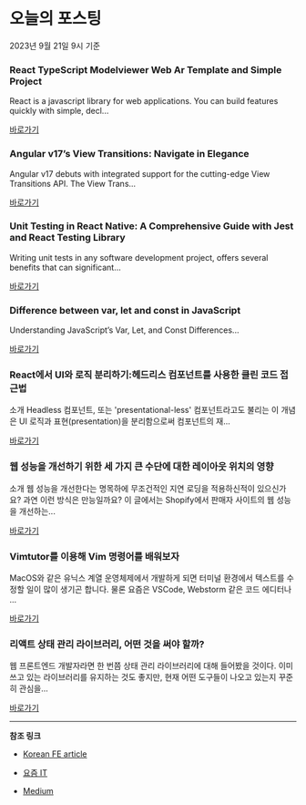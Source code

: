 # 오늘의 포스팅 
2023년 9월 21일 9시 기준 

### React TypeScript Modelviewer Web Ar Template and Simple Project 

 React is a javascript library for web applications. You can build features quickly with simple, decl... 

 [바로가기](https://medium.com/@erkalanhanife/react-typescript-modelviewer-web-ar-template-and-simple-project-56b1e20d5d31?responsesOpen=true&sortBy=REVERSE_CHRON&source=topic_portal_recommended_stories---------0-84----------react----------91bffe07_11b8_4028_81c0_817d2cd80a14-------) 

### Angular v17’s View Transitions: Navigate in Elegance 

 Angular v17 debuts with integrated support for the cutting-edge View Transitions API. The View Trans... 

 [바로가기](https://medium.com/netanelbasal/angular-v17s-view-transitions-navigate-in-elegance-f2d48fd8ceda?responsesOpen=true&sortBy=REVERSE_CHRON&source=topic_portal_recommended_stories---------0-84----------javascript----------d0b74756_6368_4e58_a078_11fc40766637-------) 

### Unit Testing in React Native: A Comprehensive Guide with Jest and React Testing Library 

 Writing unit tests in any software development project, offers several benefits that can significant... 

 [바로가기](https://medium.com/@inboxofpulkit/unit-testing-in-react-native-a-comprehensive-guide-with-jest-and-react-testing-library-dc97826a39d6?responsesOpen=true&sortBy=REVERSE_CHRON&source=topic_portal_recommended_stories---------0-84----------typescript----------0b1eeccd_5050_48da_a676_556649b1593b-------) 

### Difference between var, let and const in JavaScript 

 Understanding JavaScript’s Var, Let, and Const Differences... 

 [바로가기](https://medium.com/@jackpritomsoren/difference-between-var-let-and-const-in-javascript-c6236899ca4d?responsesOpen=true&sortBy=REVERSE_CHRON&source=topic_portal_recommended_stories---------0-84----------frontend----------d651832c_af50_46a4_9291_e2bd7e7461b6-------) 

###  React에서 UI와 로직 분리하기:헤드리스 컴포넌트를 사용한 클린 코드 접근법 

 소개 Headless 컴포넌트, 또는 'presentational-less' 컴포넌트라고도 불리는 이 개념은 UI 로직과 표현(presentation)을 분리함으로써 컴포넌트의 재... 

 [바로가기](https://kofearticle.substack.com/p/korean-fe-article-react-ui) 

###  웹 성능을 개선하기 위한 세 가지 큰 수단에 대한 레이아웃 위치의 영향 

 소개 웹 성능을 개선한다는 명목하에 무조건적인 지연 로딩을 적용하신적이 있으신가요? 과연 이런 방식은 만능일까요? 이 글에서는 Shopify에서 판매자 사이트의 웹 성능을 개선하는... 

 [바로가기](https://kofearticle.substack.com/p/korean-fe-article-10e) 

### Vimtutor를 이용해 Vim 명령어를 배워보자 

 MacOS와 같은 유닉스 계열 운영체제에서 개발하게 되면 터미널 환경에서 텍스트를 수정할 일이 많이 생기곤 합니다. 물론 요즘은 VSCode, Webstorm 같은 코드 에디터나 ... 

 [바로가기](https://yozm.wishket.com/magazine/detail/2238/) 

### 리액트 상태 관리 라이브러리, 어떤 것을 써야 할까? 

 웹 프론트엔드 개발자라면 한 번쯤 상태 관리 라이브러리에 대해 들어봤을 것이다. 이미 쓰고 있는 라이브러리를 유지하는 것도 좋지만, 현재 어떤 도구들이 나오고 있는지 꾸준히 관심을... 

 [바로가기](https://yozm.wishket.com/magazine/detail/2233/) 

---

**참조 링크**

- [Korean FE article](https://kofearticle.substack.com) 

- [요즘 IT](https://yozm.wishket.com/magazine) 

- [Medium](https://medium.com) 

